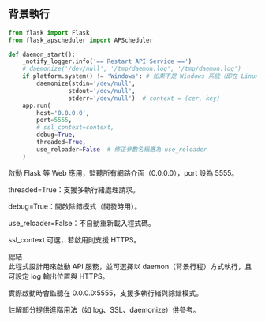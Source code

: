 ## 背景執行

```python
from flask import Flask
from flask_apscheduler import APScheduler

def daemon_start():
    _notify_logger.info('== Restart API Service ==')
    # daemonize('/dev/null', '/tmp/daemon.log', '/tmp/daemon.log')
    if platform.system() != 'Windows': # 如果不是 Windows 系統（即在 Linux/Unix），可以用 daemonize 將服務變成背景行程，並將標準輸入、輸出、錯誤都導向 /dev/null，避免干擾終端機。
        daemonize(stdin='/dev/null', 
                 stdout='/dev/null',
                 stderr='/dev/null')  # context = (cer, key)
    app.run(
        host='0.0.0.0',
        port=5555,
        # ssl_context=context,
        debug=True,
        threaded=True,
        use_reloader=False  # 修正參數名稱應為 use_reloader
    )
```
啟動 Flask 等 Web 應用，監聽所有網路介面（0.0.0.0），port 設為 5555。  

threaded=True：支援多執行緒處理請求。  

debug=True：開啟除錯模式（開發時用）。  

use_reloader=False：不自動重新載入程式碼。  

ssl_context 可選，若啟用則支援 HTTPS。  

總結  
此程式設計用來啟動 API 服務，並可選擇以 daemon（背景行程）方式執行，且可設定 log 輸出位置與 HTTPS。  

實際啟動時會監聽在 0.0.0.0:5555，支援多執行緒與除錯模式。  

註解部分提供進階用法（如 log、SSL、daemonize）供參考。  